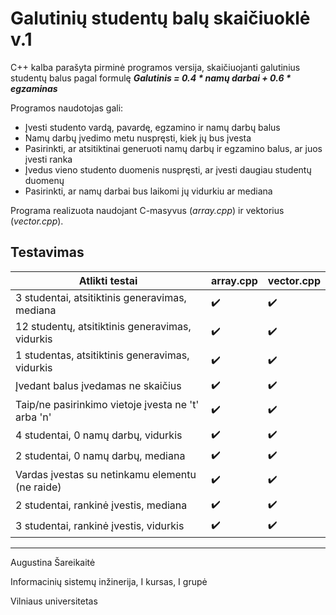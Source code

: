 # Galutinių studentų balų skaičiuoklė v.1

C++ kalba parašyta pirminė programos versija, skaičiuojanti galutinius studentų balus pagal formulę
***Galutinis = 0.4 * namų darbai + 0.6 * egzaminas***

Programos naudotojas gali:

 - Įvesti studento vardą, pavardę, egzamino ir namų darbų balus
 - Namų darbų įvedimo metu nuspręsti, kiek jų bus įvesta
 - Pasirinkti, ar atsitiktinai generuoti namų darbų ir egzamino balus, ar juos įvesti ranka
 - Įvedus vieno studento duomenis nuspręsti, ar įvesti daugiau studentų duomenų
 - Pasirinkti, ar namų darbai bus laikomi jų vidurkiu ar mediana

Programa realizuota naudojant C-masyvus (*array.cpp*) ir vektorius (*vector.cpp*).


## Testavimas
| Atlikti testai | array.cpp | vector.cpp |
|--|--|--|
| 3 studentai, atsitiktinis generavimas, mediana |:heavy_check_mark:| :heavy_check_mark: |
| 12 studentų, atsitiktinis generavimas, vidurkis | :heavy_check_mark: | :heavy_check_mark: |
| 1 studentas, atsitiktinis generavimas, vidurkis |:heavy_check_mark:  | :heavy_check_mark: |
| Įvedant balus įvedamas ne skaičius | :heavy_check_mark: | :heavy_check_mark: |
| Taip/ne pasirinkimo vietoje įvesta ne 't' arba 'n' | :heavy_check_mark: | :heavy_check_mark: |
| 4 studentai, 0 namų darbų, vidurkis| :heavy_check_mark: | :heavy_check_mark: |
| 2 studentai, 0 namų darbų, mediana | :heavy_check_mark: | :heavy_check_mark: |
| Vardas įvestas su netinkamu elementu (ne raide) | :heavy_check_mark: | :heavy_check_mark: |
| 2 studentai, rankinė įvestis, mediana | :heavy_check_mark: | :heavy_check_mark: |
| 3 studentai, rankinė įvestis, vidurkis | :heavy_check_mark: | :heavy_check_mark: |

------------
Augustina Šareikaitė

Informacinių sistemų inžinerija, I kursas, I grupė

Vilniaus universitetas
